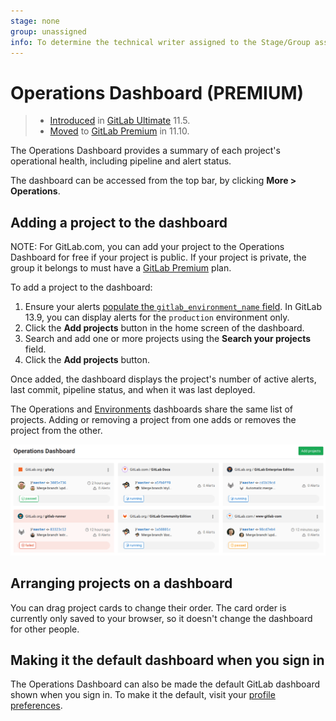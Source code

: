 ```yaml
---
stage: none
group: unassigned
info: To determine the technical writer assigned to the Stage/Group associated with this page, see https://about.gitlab.com/handbook/engineering/ux/technical-writing/#assignments
---
```


# Operations Dashboard **(PREMIUM)**

> - [Introduced](https://gitlab.com/gitlab-org/gitlab/-/issues/5781) in [GitLab Ultimate](https://about.gitlab.com/pricing/) 11.5.
> - [Moved](https://gitlab.com/gitlab-org/gitlab/-/issues/9218) to [GitLab Premium](https://about.gitlab.com/pricing/) in 11.10.

The Operations Dashboard provides a summary of each project's operational health,
including pipeline and alert status.

The dashboard can be accessed from the top bar, by clicking **More > Operations**.

## Adding a project to the dashboard

NOTE:
For GitLab.com, you can add your project to the Operations Dashboard for free if
your project is public. If your project is private, the group it belongs to must
have a [GitLab Premium](https://about.gitlab.com/pricing/) plan.

To add a project to the dashboard:

1. Ensure your alerts
   [populate the `gitlab_environment_name` field](../../operations/metrics/alerts.md#external-prometheus-instances).
   In GitLab 13.9, you can display alerts for the `production` environment only.
1. Click the **Add projects** button in the home screen of the dashboard.
1. Search and add one or more projects using the **Search your projects** field.
1. Click the **Add projects** button.

Once added, the dashboard displays the project's number of active alerts,
last commit, pipeline status, and when it was last deployed.

The Operations and [Environments](../../ci/environments/environments_dashboard.md) dashboards share the same list of projects. Adding or removing a project from one adds or removes the project from the other.

![Operations Dashboard with projects](img/index_operations_dashboard_with_projects.png)

## Arranging projects on a dashboard

You can drag project cards to change their order. The card order is currently only saved to your browser, so it doesn't change the dashboard for other people.

## Making it the default dashboard when you sign in

The Operations Dashboard can also be made the default GitLab dashboard shown when
you sign in. To make it the default, visit your [profile preferences](../profile/preferences.md).
